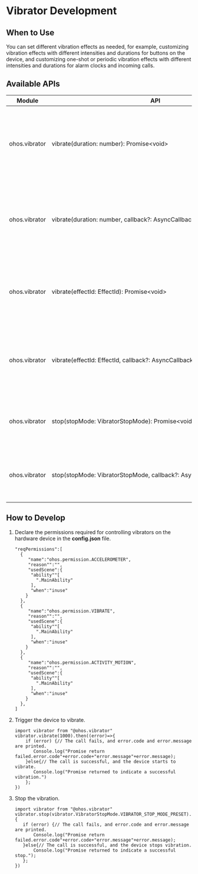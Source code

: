 # Vibrator Development


## When to Use

You can set different vibration effects as needed, for example, customizing vibration effects with different intensities and durations for buttons on the device, and customizing one-shot or periodic vibration effects with different intensities and durations for alarm clocks and incoming calls.


## Available APIs

  | Module| API| Description| 
| -------- | -------- | -------- |
| ohos.vibrator | vibrate(duration:&nbsp;number):&nbsp;Promise&lt;void&gt; | Triggers vibration with the specified duration. This API uses a promise to return the result.| 
| ohos.vibrator | vibrate(duration:&nbsp;number,&nbsp;callback?:&nbsp;AsyncCallback&lt;void&gt;):&nbsp;void | Triggers vibration with the specified duration. This API uses a callback to return the result.| 
| ohos.vibrator | vibrate(effectId:&nbsp;EffectId):&nbsp;Promise&lt;void&gt; | Triggers vibration with the specified effect. This API uses a promise to return the result.| 
| ohos.vibrator | vibrate(effectId:&nbsp;EffectId,&nbsp;callback?:&nbsp;AsyncCallback&lt;void&gt;):&nbsp;void | Triggers vibration with the specified effect. This API uses a callback to return the result.| 
| ohos.vibrator | stop(stopMode:&nbsp;VibratorStopMode):&nbsp;Promise&lt;void&gt; | Stops vibration. This API uses a promise to return the result.| 
| ohos.vibrator | stop(stopMode:&nbsp;VibratorStopMode,&nbsp;callback?:&nbsp;AsyncCallback&lt;void&gt;):&nbsp;void | Stops vibration. This API uses a callback to return the result.| 


## How to Develop

1. Declare the permissions required for controlling vibrators on the hardware device in the **config.json** file.  
  
   ```
   "reqPermissions":[
     {
        "name":"ohos.permission.ACCELEROMETER",
        "reason"":"", 
        "usedScene":{
         "ability""[
           ".MainAbility"
         ],
         "when":"inuse"
       }
     },
     {
        "name":"ohos.permission.VIBRATE",
        "reason"":"", 
        "usedScene":{
         "ability""[
           ".MainAbility"
         ],
         "when":"inuse"
       }
     },
     {
        "name":"ohos.permission.ACTIVITY_MOTION",
        "reason"":"", 
        "usedScene":{
         "ability""[
           ".MainAbility"
         ],
         "when":"inuse"
       }
     },
   ]
   ```

2. Trigger the device to vibrate.
  
   ```
   import vibrator from "@ohos.vibrator"
   vibrator.vibrate(1000).then((error)=>{
       if (error) {// The call fails, and error.code and error.message are printed.
          Console.log("Promise return failed.error.code"+error.code+"error.message"+error.message);  
       }else{// The call is successful, and the device starts to vibrate.
          Console.log("Promise returned to indicate a successful vibration.")  
       };
   })
   ```

3. Stop the vibration.
  
   ```
   import vibrator from "@ohos.vibrator"
   vibrator.stop(vibrator.VibratorStopMode.VIBRATOR_STOP_MODE_PRESET).then((error)=>{
      if (error) {// The call fails, and error.code and error.message are printed.
          Console.log("Promise return failed.error.code"+error.code+"error.message"+error.message);
      }else{// The call is successful, and the device stops vibration.
          Console.log("Promise returned to indicate a successful stop.");
      };
   })
   ```
